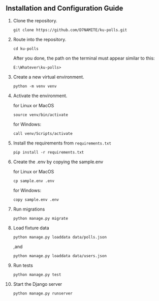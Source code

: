 ## Installation and Configuration Guide
1. Clone the repository.
     ```
    git clone https://github.com/D7NAMITE/ku-polls.git
    ```
2. Route into the repository.
    ```
   cd ku-polls
   ```
   After you done, the path on the terminal must appear 
similar to this:
    ```
   E:\Whatever\ku-polls>
   ```
3. Create a new virtual environment.
    ```
   python -m venv venv
   ```
4. Activate the environment.

    for Linux or MacOS
    ```
   source venv/bin/activate
   ```
   for Windows:
    ```
   call venv/Scripts/activate
   ```
5. Install the requirements from ```requirements.txt```
    ```
   pip install -r requirements.txt
   ```
6. Create the .env by copying the sample.env

    for Linux or MacOS
    ```
   cp sample.env .env
   ```
   for Windows:
    ```
   copy sample.env .env
   ```
7. Run migrations
    ```
   python manage.py migrate
   ```
8. Load fixture data
    ```
   python manage.py loaddata data/polls.json
   ```
   ,and
   ```
   python manage.py loaddata data/users.json
   ```
9. Run tests
    ```
   python manage.py test
   ```
10. Start the Django server
    ```
    python manage.py runserver
    ```
